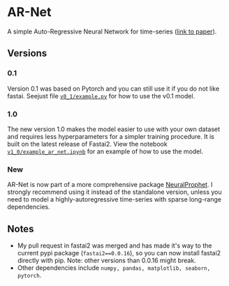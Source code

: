 # AR-Net
A simple Auto-Regressive Neural Network for time-series ([link to paper](https://arxiv.org/abs/1911.12436)).

## Versions
### 0.1
Version 0.1 was based on Pytorch and you can still use it if you do not like fastai. Seejust file [`v0_1/example.py`](v0_1/example.py) for how to use the v0.1 model.
### 1.0
The new version 1.0 makes the model easier to use with your own dataset and requires less hyperparameters for a simpler training procedure. It is built on the latest release of Fastai2. View the notebook [`v1_0/example_ar_net.ipynb`](v1_0/example_ar_net.ipynb) for an example of how to use the model.
### New
AR-Net is now part of a more comprehensive package [NeuralProphet](https://github.com/ourownstory/neural_prophet). I strongly recommend using it instead of the standalone version, unless you need to model a highly-autoregressive time-series with sparse long-range dependencies.

## Notes
- My pull request in fastai2 was merged and has made it's way to the current pypi package (``fastai2==0.0.16``), so you can now  install fastai2 directly with pip. Note: other versions than 0.0.16 might break.
- Other dependencies include ``numpy, pandas, matplotlib, seaborn, pytorch``.
